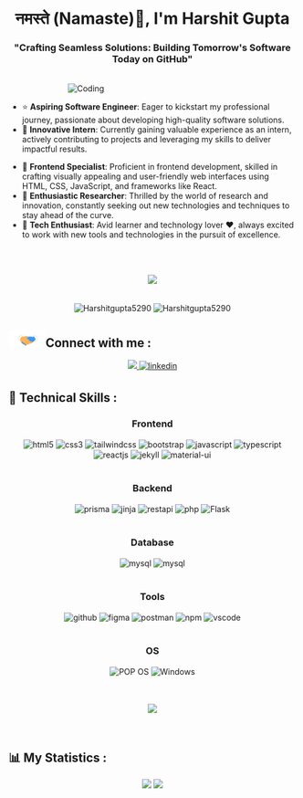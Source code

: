 <h1 align="center">नमस्ते (Namaste)🙏, I'm Harshit Gupta</h1>   
<h3 align="center">"Crafting Seamless Solutions: Building Tomorrow's Software Today on GitHub"</h3>
<br/>
<img align="right" alt="Coding" width="400" src="https://cdn.dribbble.com/users/461802/screenshots/4753031/media/4711ad8d0ba0dcd367061aa7841f8107.gif" />
<br/>

- ⭐ **Aspiring Software Engineer**: Eager to kickstart my professional journey, passionate about developing high-quality software solutions.
- 🔭 **Innovative Intern**: Currently gaining valuable experience as an intern, actively contributing to projects and leveraging my skills to deliver impactful results.
<!-- 🌱 I’m currently learning **Docker**-->
- 💬 **Frontend Specialist**: Proficient in frontend development, skilled in crafting visually appealing and user-friendly web interfaces using HTML, CSS, JavaScript, and frameworks like React.
- 🚀 **Enthusiastic Researcher**: Thrilled by the world of research and innovation, constantly seeking out new technologies and techniques to stay ahead of the curve.
- 🍺 **Tech Enthusiast**: Avid learner and technology lover ❤️, always excited to work with new tools and technologies in the pursuit of excellence. 
 

<br/>

<br/>
<p align = 'center'> <img src= 'https://capsule-render.vercel.app/api?type=rect&color=gradient&height=2.5'/></p>
<br/>
<div align="center">
<img src="https://komarev.com/ghpvc/?username=Harshitgupta5290&label=Profile%20views&color=0e75b6&style=flat" alt="Harshitgupta5290"/> 
<img src="https://img.shields.io/github/stars/Harshitgupta5290.svg" alt="Harshitgupta5290"/>
</div>


<h2><img src="https://github.com/sakshamgurbhele/sakshamgurbhele/blob/main/Images/Handshake.gif" height="30">Connect with me :</h2>
<div align="center">
    <a href = "mailto:harshitgupta5290@gmail.com" target = "_blank">
    <img src="https://img.shields.io/badge/gmail-D14836?&style=for-the-badge&logo=gmail&logoColor=white" />
  </a>
   <a href="https://www.linkedin.com/in/harshitgupta1215/" target="_blank">
    <img src=https://img.shields.io/badge/linkedin-%231E77B5.svg?&style=for-the-badge&logo=linkedin&logoColor=white alt=linkedin style="margin-bottom: 5px;" />
  </a>
<!--    <a href="" target="_blank">
    <img src=https://img.shields.io/badge/-LeetCode-FFA116?style=for-the-badge&logo=LeetCode&logoColor=black alt=leetcode style="margin-bottom: 5px;" />
  </a>
  <a href="" target="_blank">
    <img src=https://img.shields.io/badge/twitter-%2300acee.svg?&style=for-the-badge&logo=twitter&logoColor=white alt=twitter style="margin-bottom: 5px;" />
  </a>
    <a href="" target="_blank">
    <img src=https://img.shields.io/badge/Reddit-FF4500?style=for-the-badge&logo=reddit&logoColor=white alt=reddit style="margin-bottom: 5px;" />
  </a> 
  <a href="" target="_blank">
    <img src=https://img.shields.io/badge/instagram-%23000000.svg?&style=for-the-badge&logo=instagram&logoColor=white alt=instagram style="margin-bottom: 5px;" />
  </a>  -->
</div>  

<h2>🥇 Technical Skills :</h2> 
<div align="center"><h3 align="center">Frontend</h3>
  <img src="https://img.shields.io/badge/HTML5-%23E34F26.svg?style=for-the-badge&logo=html5&logoColor=white" align="center" alt="html5">
  <img src = "https://img.shields.io/badge/CSS3-%231572B6.svg?style=for-the-badge&logo=css3&logoColor=white" align="center" alt="css3">
  <img src = "https://img.shields.io/badge/Tailwind_CSS-38B2AC?style=for-the-badge&logo=tailwind-css&logoColor=white" align="center" alt="tailwindcss">
  <img src="https://img.shields.io/badge/Bootstrap-%23563D7C.svg?style=for-the-badge&logo=bootstrap&logoColor=white" align="center" alt="bootstrap">
  <img src ="https://img.shields.io/badge/JavaScript-%23323330.svg?style=for-the-badge&logo=javascript&logoColor=%23F7DF1E" align="center" alt="javascript">
  <img src='https://img.shields.io/badge/TypeScript-%23007ACC.svg?style=for-the-badge&logo=typescript&logoColor=white' align='center' alt='typescript' />
  <!--<img src='https://img.shields.io/badge/Next-black?style=for-the-badge&logo=next.js&logoColor=white' align='center' alt='nextjs' />-->
  <img src="https://img.shields.io/badge/ReactJS-20232A?style=for-the-badge&logo=react&logoColor=61DAFB"  align="center" alt="reactjs" />
  <img src="https://img.shields.io/badge/Jekyll-%2329ABE2.svg?style=for-the-badge&logo=jekyll&logoColor=white" align="center" alt="jekyll">
  <!--<img src="https://img.shields.io/badge/Redux-593D88?style=for-the-badge&logo=redux&logoColor=white"  align="center" alt="redux" />-->
  <!--<img src="https://img.shields.io/badge/React_Router-CA4245?style=for-the-badge&logo=react-router&logoColor=white"  align="center" alt="react-router" />-->
   <img src="https://img.shields.io/badge/Material--UI-0081CB?style=for-the-badge&logo=material-ui&logoColor=white"  align="center" alt="material-ui" />
</div>

<br/>
<div align="center">
  <h3 align="center">Backend</h3> 
  <img src="https://img.shields.io/badge/Prisma-3982CE?style=for-the-badge&logo=Prisma&logoColor=white" align="center" alt="prisma"/>
   <img src="https://img.shields.io/badge/Jinja-%23B41717?style=for-the-badge&logo=Jinja&logoColor=white" align="center" alt="jinja"> 
  <img src="https://img.shields.io/badge/Rest API-%23000000.svg?style=for-the-badge&logo=flask&logoColor=white" align="center" alt="restapi"/>
  <img src="https://img.shields.io/badge/PHP-%23777BB4.svg?style=for-the-badge&logo=php&logoColor=white" align="center" alt="php">
  <!--<img src="https://img.shields.io/badge/Node.js-339933?style=for-the-badge&logo=nodedotjs&logoColor=white" align="center" alt="nodejs" />-->
  <!--<img src="https://img.shields.io/badge/Express.js-%23323330.svg?style=for-the-badge&logo=express&logoColor=white" align="center" alt="expressjs"/>-->
  <img src="https://img.shields.io/badge/Flask-%23000000.svg?style=for-the-badge&logo=flask&logoColor=white" align="center" alt="Flask"/>
</div>

<br/>
<div align="center">
  <h3 align="center">Database</h3> 
  <!--<img src="https://img.shields.io/badge/MongoDB-4EA94B?style=for-the-badge&logo=mongodb&logoColor=white" align="center" alt="mongodb"/>-->
  <img src="https://img.shields.io/badge/MySQL-00000F?style=for-the-badge&logo=mysql&logoColor=white" align="center" alt="mysql"/>
  <img src="https://img.shields.io/badge/PostgreSQL-316192?style=for-the-badge&logo=postgresql&logoColor=white" align="center" alt="mysql"/>
</div>

<br/>
<div align="center">
  <h3 align="center">Tools</h3> 
  <!--<img src="https://img.shields.io/badge/netlify-%23000000.svg?style=for-the-badge&logo=netlify&logoColor=#00C7B7" align="center" alt="git"/>-->
  <!--<img src="https://img.shields.io/badge/vercel-%23000000.svg?style=for-the-badge&logo=vercel&logoColor=whit" align="center" alt="git"/>-->
  <img src="https://img.shields.io/badge/GitHub-100000?style=for-the-badge&logo=github&logoColor=white"  align="center" alt="github"/>
  <img src ="https://img.shields.io/badge/Figma-F24E1E?style=for-the-badge&logo=figma&logoColor=white" align="center" alt="figma">
  <img src ="https://img.shields.io/badge/Postman-FF6C37?style=for-the-badge&logo=postman&logoColor=white" align="center" alt="postman">
  <img src ="https://img.shields.io/badge/NPM-CA4245?style=for-the-badge&logo=npm&logoColor=white" align="center" alt="npm">
  <img src="https://img.shields.io/badge/Visual%20Studio-%23007ACC.svg?style=for-the-badge&logo=visual-studio&logoColor=white" align="center" alt="vscode"/>
</div>

<br/>
<div align="center">
  <h3 align="center">OS</h3> 
  <img src="https://img.shields.io/badge/Pop!_OS-%236C8EBF?style=for-the-badge&logo=pop-os&logoColor=white" align="center" alt="POP OS">
  <!--<img src="https://img.shields.io/badge/Fedora-294172?style=for-the-badge&logo=fedora&logoColor=white" align="center" alt="fedora"/>-->
  <img src="https://img.shields.io/badge/Windows-0078D6?style=for-the-badge&logo=windows&logoColor=white" align="center" alt="Windows"/>
</div>

<br/>
<!--<div align="center">
  <h3 align="center">Workspace Specs</h3> 
  <img src="https://img.shields.io/badge/Pop!_OS-ASUS_ROG-EE1C27?style=for-the-badge&logo=pop-os&logoColor=white" align="center" alt="POP-ASUS-ROG">
  <!--<img src="https://img.shields.io/badge/Fedora-ASUS_ROG-294172?style=for-the-badge&logo=fedora&logoColor=white" align="center" alt="asus"/>
  <img src="https://img.shields.io/badge/Ryzen%207-AMD_4000-ED1C24?style=for-the-badge&logo=amd&logoColor=white" align="center" alt="ryzen-7-amd-4000">
  <!--<img src="https://img.shields.io/badge/Intel-Core_i7_9th-0071C5?style=for-the-badge&logo=intel&logoColor=white" align="center" alt="i7"/>
  <img src="https://img.shields.io/badge/NVIDIA-GTX1650-76B900?style=for-the-badge&logo=nvidia&logoColor=white" align="center" alt="i7"/>  
</div>-->

<br/>
<p align = 'center'> <img src= 'https://capsule-render.vercel.app/api?type=rect&color=gradient&height=2.5'/></p>
<br/>

<h2>📊 My Statistics  :  </h2>  
<div align="center">
  <img  src="https://github-readme-stats.vercel.app/api?username=Harshitgupta5290&show_icons=true&theme=tokyonight&hide_border=false" style="height: 240px"/>
  <img src="https://github-readme-stats.vercel.app/api/top-langs?username=Harshitgupta5290&show_icons=true&locale=en&theme=tokyonight&hide_border=false" />
  <!--<img src="https://github-readme-streak-stats.herokuapp.com/?user=devilghostman&theme=tokyonight&hide_border=false"/>-->
</div>
